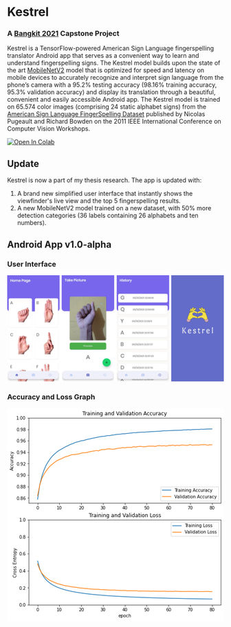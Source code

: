 # Kestrel
### A [Bangkit 2021](https://grow.google/intl/id_id/bangkit/) Capstone Project

Kestrel is a TensorFlow-powered American Sign Language fingerspelling translator Android app that serves as a convenient way to learn and understand fingerspelling signs. The Kestrel model builds upon the state of the art [MobileNetV2](https://arxiv.org/abs/1801.04381) model that is optimized for speed and latency on mobile devices to accurately recognize and interpret sign language from the phone’s camera with a 95.2% testing accuracy (98.16% training accuracy, 95.3% validation accuracy) and display its translation through a beautiful, convenient and easily accessible Android app. The Kestrel model is trained on 65.574 color images (comprising 24 static alphabet signs) from the [American Sign Language FingerSpelling Dataset](https://ieeexplore.ieee.org/document/6130290) published by Nicolas Pugeault and Richard Bowden on the 2011 IEEE International Conference on Computer Vision Workshops.

<a href="https://colab.research.google.com/github/WenzelArifiandi/kestrel/blob/main/TensorFlow/Kestrel%2BModel%2BPure200.ipynb" target="_parent"><img src="https://colab.research.google.com/assets/colab-badge.svg" alt="Open In Colab"/></a>

## Update

Kestrel is now a part of my thesis research. The app is updated with:

1.  A brand new simplified user interface that instantly shows the viewfinder's live view and the top 5 fingerspelling results.
2.  A new MobileNetV2 model trained on a new dataset, with 50% more detection categories (36 labels containing 26 alphabets and ten numbers).

## Android App v1.0-alpha 
### User Interface

![Screenshots](assets/Combined.png)

### Accuracy and Loss Graph

![Accuracy](assets/Accuracy.png)
